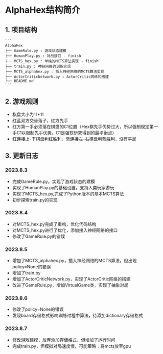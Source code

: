 # AlphaHex结构简介

## 1. 项目结构
    
    ```
    AlphaHex
    ├── GameRule.py : 游戏状态建模
    ├── HumanPlay.py : 对战接口 - finish
    ├── MCTS_hex.py : 单纯的MCTS算法实现 - finish
    ├── train.py : 神经网络的训练实现
    ├── MCTS_alphahex.py : 插入神经网络的MCTS算法实现
    ├── ActorCriticNetwork.py : ActorCritic网络的搭建
    └── README.md
    ```

## 2. 游戏规则
- 棋盘大小为11*11
- 红蓝双方交替落子，红方先手
- 红方第一手必须落在棋盘的C1位置（Hex棋先手优势过大，所以强制规定第一手C1以限制先手优势。C1是强软研究得到的最平衡点）
- 红连接上-下棋盘判红胜利，蓝连接左-右棋盘判蓝胜利，没有平局

## 3. 更新日志
### 2023.8.3
- 完成GameRule.py，实现了游戏状态的建模
- 实现了HumanPlay.py的基础设置，支持人类玩家游玩
- 实现了MCTS_hex.py,完成了Python版本的基本MCTS算法
- 初步探索train.py的实现

### 2023.8.4
- 对MCTS_hex.py完成了重构，优化代码结构
- 对MCTS_hex.py进行了优化，添加接入神经网络的接口
- 修改了GameRule.py的错误

### 2023.8.5
- 增加了MCTS_alphahex.py，插入神经网络的MCTS算法，但出现policy=None的错误
- 增加了train.py
- 增加了ActorCriticNetwork.py，实现了ActorCritic网络的搭建
- 改进了GameRule.py，增加VirtualGame类，实现了抽象对局

### 2023.8.6
- 修改了policy=None的错误
- 发现board存储格式影响训练过程中算法，待添加dictionary存储格式

### 2023.8.7
- 修改游戏建模，放弃添加存储格式，但增加了运行时间
- 完成train.py，但模拟对局速度慢，可能策略：将mcts放至gpu
